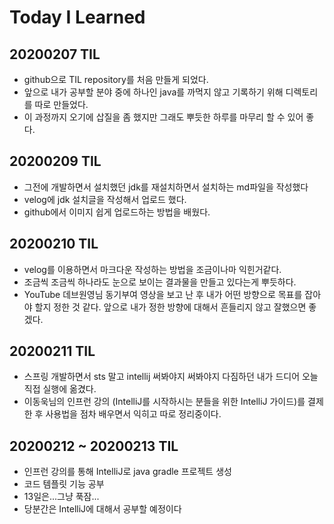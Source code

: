 # Today I Learned

## 20200207 TIL

- github으로 TIL repository를 처음 만들게 되었다.
- 앞으로 내가 공부할 분야 중에 하나인 java를 까먹지 않고 기록하기 위해 디렉토리를 따로 만들었다.
- 이 과정까지 오기에 삽질을 좀 했지만 그래도 뿌듯한 하루를 마무리 할 수 있어 좋다.

## 20200209 TIL

- 그전에 개발하면서 설치했던 jdk를 재설치하면서 설치하는 md파일을 작성했다
- velog에 jdk 설치글을 작성해서 업로드 했다.
- github에서 이미지 쉽게 업로드하는 방법을 배웠다.


## 20200210 TIL

- velog를 이용하면서 마크다운 작성하는 방법을 조금이나마 익힌거같다.
- 조금씩 조금씩 하나라도 눈으로 보이는 결과물을 만들고 있다는게 뿌듯하다.
- YouTube 데브원영님 동기부여 영상을 보고 난 후 내가 어떤 방향으로 목표를 잡아야 할지 정한 것 같다. 앞으로 내가 정한 방향에 대해서 흔들리지 않고 잘했으면 좋겠다.


## 20200211 TIL

- 스프링 개발하면서 sts 말고 intellij 써봐야지 써봐야지 다짐하던 내가 드디어 오늘 직접 실행에 옮겼다.
- 이동욱님의 인프런 강의 (IntelliJ를 시작하시는 분들을 위한 IntelliJ 가이드)를 결제 한 후 사용법을 점차 배우면서 익히고 따로 정리중이다.

## 20200212 ~ 20200213 TIL

- 인프런 강의를 통해 IntelliJ로 java gradle 프로젝트 생성
- 코드 템플릿 기능 공부
- 13일은...그냥 푹잠...
- 당분간은 IntelliJ에 대해서 공부할 예정이다
